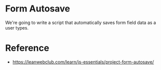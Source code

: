 # Form Autosave

We're going to write a script that automatically saves form field data
as a user types.

# Reference

* https://leanwebclub.com/learn/js-essentials/project-form-autosave/


